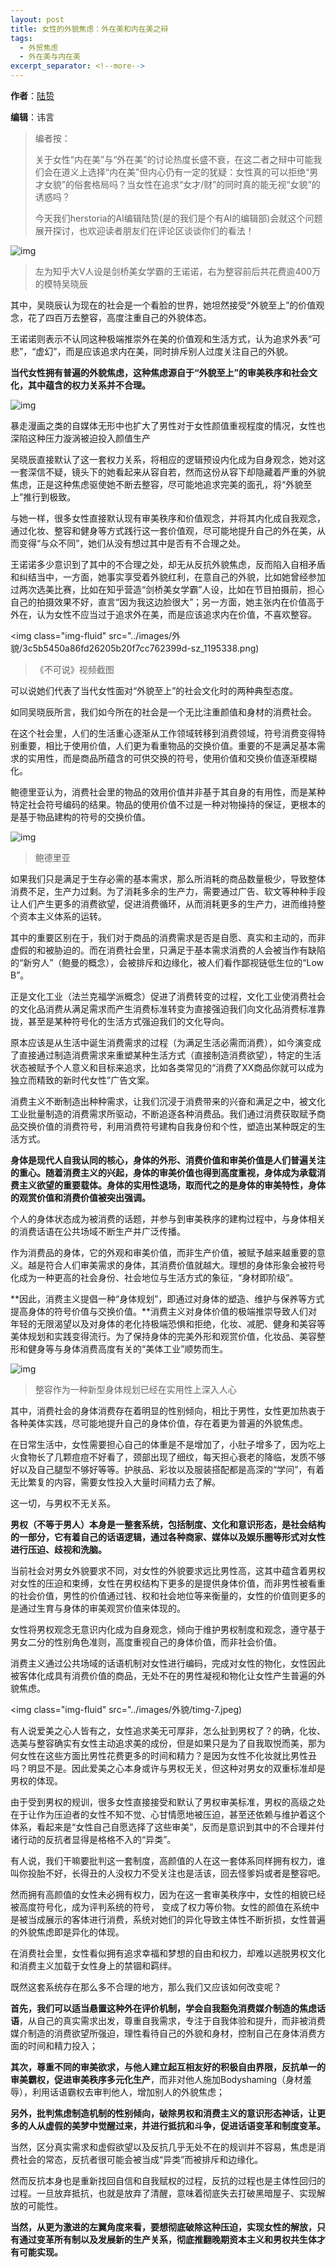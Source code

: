 ```yaml
---
layout: post
title: 女性的外貌焦虑：外在美和内在美之辩
tags:
  - 外贸焦虑
  - 外在美与内在美
excerpt_separator: <!--more-->
---
```




**作者**：[陆贽](https://www.zhihu.com/people/ru-shi-shuo-59)

**编辑**：讳言



> 编者按：
>
> 关于女性“内在美”与“外在美”的讨论热度长盛不衰，在这二者之辩中可能我们会在道义上选择“内在美”但内心仍有一定的犹疑：女性真的可以拒绝“男才女貌”的俗套格局吗？当女性在追求“女才/财”的同时真的能无视“女貌”的诱惑吗？
>
> 今天我们herstoria的AI编辑陆贽(是的我们是个有AI的编辑部)会就这个问题展开探讨，也欢迎读者朋友们在评论区谈谈你们的看法！
>



<!--more-->



<img class="img-fluid" src="../images/外貌/6ac4c5467522ceec5a056073cdf1471a-sz_86127.jpg" alt="img">

> 左为知乎大V人设是剑桥美女学霸的王诺诺，右为整容前后共花费逾400万的模特吴晓辰



其中，吴晓辰认为现在的社会是一个看脸的世界，她坦然接受“外貌至上”的价值观念，花了四百万去整容，高度注重自己的外貌体态。

王诺诺则表示不认同这种极端推崇外在美的价值观和生活方式，认为追求外表“可悲”，“虚幻”，而是应该追求内在美，同时排斥别人过度关注自己的外貌。

**当代女性拥有普遍的外貌焦虑，这种焦虑源自于“外貌至上”的审美秩序和社会文化，其中蕴含的权力关系并不合理。**



<img class="img-fluid" src="../images/外貌/b7b3de1e78f434ffa652b6f7133a642d-sz_99969.jpg" alt="img">



暴走漫画之类的自媒体无形中也扩大了男性对于女性颜值重视程度的情况，女性也深陷这种压力漩涡被迫投入颜值生产

吴晓辰直接默认了这一套权力关系，将相应的逻辑预设内化成为自身观念，她对这一套深信不疑，镜头下的她看起来从容自若，然而这份从容下却隐藏着严重的外貌焦虑，正是这种焦虑驱使她不断去整容，尽可能地追求完美的面孔，将“外貌至上”推行到极致。

与她一样，很多女性直接默认现有审美秩序和价值观念，并将其内化成自我观念，通过化妆、整容和健身等方式践行这一套价值观，尽可能地提升自己的外在美，从而变得“与众不同”，她们从没有想过其中是否有不合理之处。

王诺诺多少意识到了其中的不合理之处，却无从反抗外貌焦虑，反而陷入自相矛盾和纠结当中，一方面，她事实享受着外貌红利，在意自己的外貌，比如她曾经参加过两次选美比赛，比如在知乎营造“剑桥美女学霸”人设，比如在节目拍摄前，担心自己的拍摄效果不好，直言“因为我这边脸很大”；另一方面，她主张内在价值高于外在，认为女性不应当过于追求外在美，而是应该追求内在价值，不喜欢整容。



<img class="img-fluid" src="../images/外貌/3c5b5450a86fd26205b20f7cc762399d-sz_1195338.png)

> 《不可说》视频截图



可以说她们代表了当代女性面对“外貌至上”的社会文化时的两种典型态度。

如同吴晓辰所言，我们如今所在的社会是一个无比注重颜值和身材的消费社会。

在这个社会里，人们的生活重心逐渐从工作领域转移到消费领域，符号消费变得特别重要，相比于使用价值，人们更为看重物品的交换价值。重要的不是满足基本需求的实用性，而是商品所蕴含的可供交换的符号，使用价值和交换价值逐渐模糊化。

鲍德里亚认为，消费社会里的物品的效用价值并非基于其自身的有用性，而是某种特定社会符号编码的结果。物品的使用价值不过是一种对物操持的保证，更根本的是基于物品建构的符号的交换价值。



<img class="img-fluid" src="../images/外貌/dfebd4ded10e159225bfd4ccf1ad2ef1-sz_83559.jpg" alt="img">

> 鲍德里亚



如果我们只是满足于生存必需的基本需求，那么所消耗的商品数量极少，导致整体消费不足，生产力过剩。为了消耗多余的生产力，需要通过广告、软文等种种手段让人们产生更多的消费欲望，促进消费循环，从而消耗更多的生产力，进而维持整个资本主义体系的运转。

其中的重要区别在于，我们对于商品的消费需求是否是自愿、真实和主动的，而非虚假的和被胁迫的。而在消费社会里，只满足于基本需求消费的人会被当作有缺陷的“新穷人”（鲍曼的概念），会被排斥和边缘化，被人们看作鄙视链低生位的“Low B”。

正是文化工业（法兰克福学派概念）促进了消费转变的过程，文化工业使消费社会的文化品消费从满足需求而产生消费标准转变为直接强迫我们向文化品消费标准靠拢，甚至是某种符号化的生活方式强迫我们的文化导向。

原本应该是从生活中诞生消费需求的过程（为满足生活必需而消费），如今演变成了直接通过制造消费需求来重塑某种生活方式（直接制造消费欲望），特定的生活状态被赋予个人意义和目标来追求，比如各类常见的“消费了XX商品你就可以成为独立而精致的新时代女性”广告文案。

消费主义不断制造出种种需求，让我们沉浸于消费带来的兴奋和满足之中，被文化工业批量制造的消费需求所驱动，不断追逐各种消费品。我们通过消费获取赋予商品交换价值的消费符号，利用消费符号建构自我身份和个性，塑造出某种既定的生活方式。

**身体是现代人自我认同的核心，身体的外形、消费价值和审美价值是人们普遍关注的重心。随着消费主义的兴起，身体的审美价值也得到高度重视，身体成为承载消费主义欲望的重要载体。身体的实用性退场，取而代之的是身体的审美特性，身体的观赏价值和消费价值被突出强调。**

个人的身体状态成为被消费的话题，并参与到审美秩序的建构过程中，与身体相关的消费话语在公共场域不断生产并广泛传播。

作为消费品的身体，它的外观和审美价值，而非生产价值，被赋予越来越重要的意义。越是符合人们审美需求的身体，其消费价值就越大。理想的身体形象会被符号化成为一种更高的社会身份、社会地位与生活方式的象征，“身材即阶级”。

**因此，消费主义提倡一种“身体规划”，即通过对身体的塑造、维护与保养等方式提高身体的符号价值与交换价值。**消费主义对身体价值的极端推崇导致人们对年轻的无限渴望以及对身体的老化持极端恐惧和拒绝，化妆、减肥、健身和美容等美体规划和实践变得流行。为了保持身体的完美外形和观赏价值，化妆品、美容整形和健身等与身体消费高度有关的“美体工业”顺势而生。



<img class="img-fluid" src="../images/外貌/8411a4dfd14e96894d228b9706385a86-sz_32130.jpg" alt="img">

> 整容作为一种新型身体规划已经在实用性上深入人心



其中，消费社会的身体消费存在着明显的性别倾向，相比于男性，女性更加热衷于各种美体实践，尽可能地提升自己的身体价值，存在着更为普遍的外貌焦虑。

在日常生活中，女性需要担心自己的体重是不是增加了，小肚子增多了，因为吃上火食物长了几颗痘痘不好看了，颈部出现了细纹，每天担心衰老的降临，发质不够好以及自己腿型不够好等等。护肤品、彩妆以及服装搭配都是高深的“学问”，有着无比繁复的内容，需要女性投入大量时间精力去了解。

这一切，与男权不无关系。

**男权（不等于男人）本身是一整套系统，包括制度、文化和意识形态，是社会结构的一部分，它有着自己的话语逻辑，通过各种商家、媒体以及娱乐圈等形式对女性进行压迫、歧视和洗脑。**

当前社会对男女外貌要求不同，对女性的外貌要求远比男性高，这其中蕴含着男权对女性的压迫和束缚，女性在男权结构下更多的是提供身体价值，而非男性被看重的社会价值，男性的价值通过钱、权和社会地位等来衡量的，女性的价值则更多的是通过生育与身体的审美观赏价值来体现的。

女性将男权观念无意识内化成为自身观念，倾向于维护男权制度和观念，遵守基于男女二分的性别角色准则，高度重视自己的身体价值，而非社会价值。

消费主义通过公共场域的话语机制对女性进行编码，完成对女性的物化，女性因此被客体化成具有消费价值的商品，无处不在的男性凝视和物化让女性产生普遍的外貌焦虑。



<img class="img-fluid" src="../images/外貌/timg-7.jpeg)



有人说爱美之心人皆有之，女性追求美无可厚非，怎么扯到男权了？的确，化妆、选美与整容确实有女性主动追求美的成份，但是如果只是为了自我取悦而美，那为何女性在这些方面比男性花费更多的时间和精力？是因为女性不化妆就比男性丑吗？明显不是。因此爱美之心本身或许与男权无关，但这种对男女的双重标准却是男权的体现。

由于受到男权的规训，很多女性直接接受和默认了男权审美标准，男权的高级之处在于让作为压迫者的女性不知不觉、心甘情愿地被压迫，甚至还依赖与维护着这个体系，看起来是“女性自己自愿选择了这些审美”，反而是意识到其中的不合理并付诸行动的反抗者显得是格格不入的“异类”。

有人说，我们干嘛要批判这一套制度，高颜值的人在这一套体系同样拥有权力，谁叫你投胎不好，长得丑的人没权力不受关注也是活该，回去怪爹妈或者是整容吧。

然而拥有高颜值的女性未必拥有权力，因为在这一套审美秩序中，女性的相貌已经被高度符号化，成为评判系统的符号， 变成了权力等价物。女性的颜值在系统中是被当成展示的客体进行消费，系统对她们的异化导致主体性不断折损，女性普遍的外貌焦虑即是异化的体现。

在消费社会里，女性看似拥有追求幸福和梦想的自由和权力，却难以逃脱男权文化和消费主义加载于女性身上的禁锢和羁绊。

既然这套系统存在那么多不合理的地方，那么我们又应该如何改变呢？

**首先，我们可以适当悬置这种外在评价机制，学会自我豁免消费媒介制造的焦虑话语**，从自己的真实需求出发，尊重自我需求，专注于自我体验和提升，而非被消费媒介制造的消费欲望所强迫，理性看待自己的外貌和身材，控制自己在身体消费方面的时间和精力投入；

**其次，尊重不同的审美欲求，与他人建立起互相友好的积极自由界限，反抗单一的审美霸权，促进审美秩序多元化生产**，而非对他人施加Bodyshaming（身材羞辱），利用话语霸权去审判他人，增加别人的外貌焦虑；

**另外，批判焦虑制造机制的性别倾向，破除男权和消费主义的意识形态神话，让更多的人从虚假的美梦中觉醒过来，并进行抵抗和斗争，促进话语变革和制度变革。**

当然，区分真实需求和虚假欲望以及反抗几乎无处不在的规训并不容易，焦虑是消费社会的常态，反抗者很可能会被当成“异类”而被排斥和边缘化。

然而反抗本身也是重新找回自信和自我赋权的过程，反抗的过程也是主体性回归的过程。一旦放弃抵抗，也就是放弃了清醒，意味着彻底失去打破黑暗屋子、实现解放的可能性。

**当然，从更为激进的左翼角度来看，要想彻底破除这种压迫，实现女性的解放，只有通过变革所有制以及发展新的生产关系，彻底推翻晚期资本主义和男权共生体才有可能实现。**